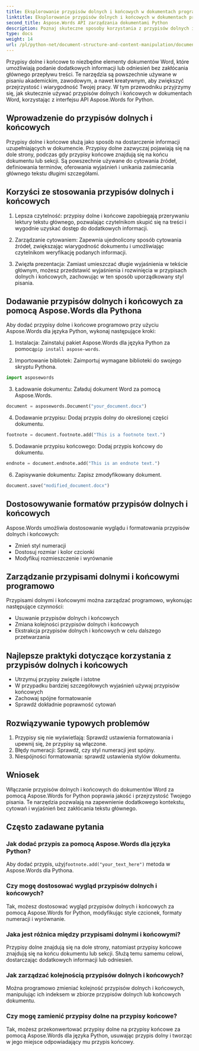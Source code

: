 ```yaml
---
title: Eksplorowanie przypisów dolnych i końcowych w dokumentach programu Word
linktitle: Eksplorowanie przypisów dolnych i końcowych w dokumentach programu Word
second_title: Aspose.Words API zarządzania dokumentami Python
description: Poznaj skuteczne sposoby korzystania z przypisów dolnych i końcowych w dokumentach Worda przy użyciu Aspose.Words for Python. Naucz się dodawać, dostosowywać i zarządzać tymi elementami programowo.
type: docs
weight: 14
url: /pl/python-net/document-structure-and-content-manipulation/document-footnotes-endnotes/
---
```


Przypisy dolne i końcowe to niezbędne elementy dokumentów Word, które umożliwiają podanie dodatkowych informacji lub odniesień bez zakłócania głównego przepływu treści. Te narzędzia są powszechnie używane w pisaniu akademickim, zawodowym, a nawet kreatywnym, aby zwiększyć przejrzystość i wiarygodność Twojej pracy. W tym przewodniku przyjrzymy się, jak skutecznie używać przypisów dolnych i końcowych w dokumentach Word, korzystając z interfejsu API Aspose.Words for Python.

## Wprowadzenie do przypisów dolnych i końcowych

Przypisy dolne i końcowe służą jako sposób na dostarczenie informacji uzupełniających w dokumencie. Przypisy dolne zazwyczaj pojawiają się na dole strony, podczas gdy przypisy końcowe znajdują się na końcu dokumentu lub sekcji. Są powszechnie używane do cytowania źródeł, definiowania terminów, oferowania wyjaśnień i unikania zaśmiecania głównego tekstu długimi szczegółami.

## Korzyści ze stosowania przypisów dolnych i końcowych

1. Lepsza czytelność: przypisy dolne i końcowe zapobiegają przerywaniu lektury tekstu głównego, pozwalając czytelnikom skupić się na treści i wygodnie uzyskać dostęp do dodatkowych informacji.

2. Zarządzanie cytowaniem: Zapewnia ujednolicony sposób cytowania źródeł, zwiększając wiarygodność dokumentu i umożliwiając czytelnikom weryfikację podanych informacji.

3. Zwięzła prezentacja: Zamiast umieszczać długie wyjaśnienia w tekście głównym, możesz przedstawić wyjaśnienia i rozwinięcia w przypisach dolnych i końcowych, zachowując w ten sposób uporządkowany styl pisania.

## Dodawanie przypisów dolnych i końcowych za pomocą Aspose.Words dla Pythona

Aby dodać przypisy dolne i końcowe programowo przy użyciu Aspose.Words dla języka Python, wykonaj następujące kroki:

1.  Instalacja: Zainstaluj pakiet Aspose.Words dla języka Python za pomocą`pip install aspose-words`.

2. Importowanie bibliotek: Zaimportuj wymagane biblioteki do swojego skryptu Pythona.
```python
import asposewords
```

3. Ładowanie dokumentu: Załaduj dokument Word za pomocą Aspose.Words.
```python
document = asposewords.Document("your_document.docx")
```

4. Dodawanie przypisu: Dodaj przypis dolny do określonej części dokumentu.
```python
footnote = document.footnote.add("This is a footnote text.")
```

5. Dodawanie przypisu końcowego: Dodaj przypis końcowy do dokumentu.
```python
endnote = document.endnote.add("This is an endnote text.")
```

6. Zapisywanie dokumentu: Zapisz zmodyfikowany dokument.
```python
document.save("modified_document.docx")
```

## Dostosowywanie formatów przypisów dolnych i końcowych

Aspose.Words umożliwia dostosowanie wyglądu i formatowania przypisów dolnych i końcowych:

- Zmień styl numeracji
- Dostosuj rozmiar i kolor czcionki
- Modyfikuj rozmieszczenie i wyrównanie

## Zarządzanie przypisami dolnymi i końcowymi programowo

Przypisami dolnymi i końcowymi można zarządzać programowo, wykonując następujące czynności:

- Usuwanie przypisów dolnych i końcowych
- Zmiana kolejności przypisów dolnych i końcowych
- Ekstrakcja przypisów dolnych i końcowych w celu dalszego przetwarzania

## Najlepsze praktyki dotyczące korzystania z przypisów dolnych i końcowych

- Utrzymuj przypisy zwięzłe i istotne
- W przypadku bardziej szczegółowych wyjaśnień używaj przypisów końcowych
- Zachowaj spójne formatowanie
- Sprawdź dokładnie poprawność cytowań

## Rozwiązywanie typowych problemów

1. Przypisy się nie wyświetlają: Sprawdź ustawienia formatowania i upewnij się, że przypisy są włączone.
2. Błędy numeracji: Sprawdź, czy styl numeracji jest spójny.
3. Niespójności formatowania: sprawdź ustawienia stylów dokumentu.

## Wniosek

Włączanie przypisów dolnych i końcowych do dokumentów Word za pomocą Aspose.Words for Python poprawia jakość i przejrzystość Twojego pisania. Te narzędzia pozwalają na zapewnienie dodatkowego kontekstu, cytowań i wyjaśnień bez zakłócania tekstu głównego.

## Często zadawane pytania

### Jak dodać przypis za pomocą Aspose.Words dla języka Python?

 Aby dodać przypis, użyj`footnote.add("your_text_here")` metoda w Aspose.Words dla Pythona.

### Czy mogę dostosować wygląd przypisów dolnych i końcowych?

Tak, możesz dostosować wygląd przypisów dolnych i końcowych za pomocą Aspose.Words for Python, modyfikując style czcionek, formaty numeracji i wyrównanie.

### Jaka jest różnica między przypisami dolnymi i końcowymi?

Przypisy dolne znajdują się na dole strony, natomiast przypisy końcowe znajdują się na końcu dokumentu lub sekcji. Służą temu samemu celowi, dostarczając dodatkowych informacji lub odniesień.

### Jak zarządzać kolejnością przypisów dolnych i końcowych?

Można programowo zmieniać kolejność przypisów dolnych i końcowych, manipulując ich indeksem w zbiorze przypisów dolnych lub końcowych dokumentu.

### Czy mogę zamienić przypisy dolne na przypisy końcowe?

Tak, możesz przekonwertować przypisy dolne na przypisy końcowe za pomocą Aspose.Words dla języka Python, usuwając przypis dolny i tworząc w jego miejsce odpowiadający mu przypis końcowy.